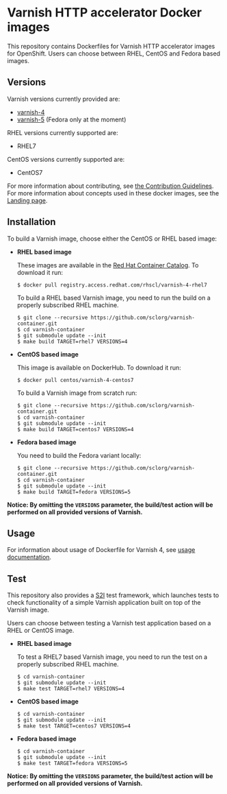 Varnish HTTP accelerator Docker images
======================================

This repository contains Dockerfiles for Varnish HTTP accelerator images for OpenShift.
Users can choose between RHEL, CentOS and Fedora based images.


Versions
---------------
Varnish versions currently provided are:
* [varnish-4](4)
* [varnish-5](5) (Fedora only at the moment)

RHEL versions currently supported are:
* RHEL7

CentOS versions currently supported are:
* CentOS7

For more information about contributing, see
[the Contribution Guidelines](https://github.com/sclorg/welcome/blob/master/contribution.md).
For more information about concepts used in these docker images, see the
[Landing page](https://github.com/sclorg/welcome).


Installation
---------------
To build a Varnish image, choose either the CentOS or RHEL based image:
*  **RHEL based image**

    These images are available in the [Red Hat Container Catalog](https://access.redhat.com/containers/#/registry.access.redhat.com/rhscl/varnish-4-rhel7).
    To download it run:

    ```
    $ docker pull registry.access.redhat.com/rhscl/varnish-4-rhel7
    ```

    To build a RHEL based Varnish image, you need to run the build on a properly
    subscribed RHEL machine.

    ```
    $ git clone --recursive https://github.com/sclorg/varnish-container.git
    $ cd varnish-container
    $ git submodule update --init
    $ make build TARGET=rhel7 VERSIONS=4
    ```

*  **CentOS based image**

    This image is available on DockerHub. To download it run:

    ```
    $ docker pull centos/varnish-4-centos7
    ```

    To build a Varnish image from scratch run:

    ```
    $ git clone --recursive https://github.com/sclorg/varnish-container.git
    $ cd varnish-container
    $ git submodule update --init
    $ make build TARGET=centos7 VERSIONS=4
    ```

*  **Fedora based image**

    You need to build the Fedora variant locally:

    ```
    $ git clone --recursive https://github.com/sclorg/varnish-container.git
    $ cd varnish-container
    $ git submodule update --init
    $ make build TARGET=fedora VERSIONS=5
    ```

**Notice: By omitting the `VERSIONS` parameter, the build/test action will be performed
on all provided versions of Varnish.**


Usage
---------------------------------

For information about usage of Dockerfile for Varnish 4,
see [usage documentation](4).

Test
---------------------
This repository also provides a [S2I](https://github.com/openshift/source-to-image) test framework,
which launches tests to check functionality of a simple Varnish application built on top of the Varnish image.

Users can choose between testing a Varnish test application based on a RHEL or CentOS image.

*  **RHEL based image**

    To test a RHEL7 based Varnish image, you need to run the test on a properly
    subscribed RHEL machine.

    ```
    $ cd varnish-container
    $ git submodule update --init
    $ make test TARGET=rhel7 VERSIONS=4
    ```

*  **CentOS based image**

    ```
    $ cd varnish-container
    $ git submodule update --init
    $ make test TARGET=centos7 VERSIONS=4
    ```

*  **Fedora based image**

    ```
    $ cd varnish-container
    $ git submodule update --init
    $ make test TARGET=fedora VERSIONS=5
    ```

**Notice: By omitting the `VERSIONS` parameter, the build/test action will be performed
on all provided versions of Varnish.**
